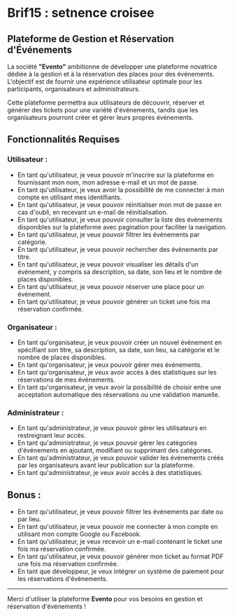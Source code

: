 # Brif15 : setnence croisee

## Plateforme de Gestion et Réservation d'Événements

La société **"Evento"** ambitionne de développer une plateforme novatrice dédiée à la gestion et à la réservation des places pour des événements. L'objectif est de fournir une expérience utilisateur optimale pour les participants, organisateurs et administrateurs.

Cette plateforme permettra aux utilisateurs de découvrir, réserver et générer des tickets pour une variété d'événements, tandis que les organisateurs pourront créer et gérer leurs propres événements.

## Fonctionnalités Requises

### Utilisateur :
- En tant qu'utilisateur, je veux pouvoir m'inscrire sur la plateforme en fournissant mon nom, mon adresse e-mail et un mot de passe.
- En tant qu'utilisateur, je veux avoir la possibilité de me connecter à mon compte en utilisant mes identifiants.
- En tant qu'utilisateur, je veux pouvoir réinitialiser mon mot de passe en cas d'oubli, en recevant un e-mail de réinitialisation.
- En tant qu'utilisateur, je veux pouvoir consulter la liste des événements disponibles sur la plateforme avec pagination pour faciliter la navigation.
- En tant qu'utilisateur, je veux pouvoir filtrer les événements par catégorie.
- En tant qu'utilisateur, je veux pouvoir rechercher des événements par titre.
- En tant qu'utilisateur, je veux pouvoir visualiser les détails d'un événement, y compris sa description, sa date, son lieu et le nombre de places disponibles.
- En tant qu'utilisateur, je veux pouvoir réserver une place pour un événement.
- En tant qu'utilisateur, je veux pouvoir générer un ticket une fois ma réservation confirmée.

### Organisateur :
- En tant qu'organisateur, je veux pouvoir créer un nouvel événement en spécifiant son titre, sa description, sa date, son lieu, sa catégorie et le nombre de places disponibles.
- En tant qu'organisateur, je veux pouvoir gérer mes événements.
- En tant qu'organisateur, je veux avoir accès à des statistiques sur les réservations de mes événements.
- En tant qu'organisateur, je veux avoir la possibilité de choisir entre une acceptation automatique des réservations ou une validation manuelle.

### Administrateur :
- En tant qu'administrateur, je veux pouvoir gérer les utilisateurs en restreignant leur accès.
- En tant qu'administrateur, je veux pouvoir gérer les catégories d'événements en ajoutant, modifiant ou supprimant des catégories.
- En tant qu'administrateur, je veux pouvoir valider les événements créés par les organisateurs avant leur publication sur la plateforme.
- En tant qu'administrateur, je veux avoir accès à des statistiques.

## Bonus :

- En tant qu'utilisateur, je veux pouvoir filtrer les événements par date ou par lieu.
- En tant qu'utilisateur, je veux pouvoir me connecter à mon compte en utilisant mon compte Google ou Facebook.
- En tant qu'utilisateur, je veux recevoir un e-mail contenant le ticket une fois ma réservation confirmée.
- En tant qu'utilisateur, je veux pouvoir générer mon ticket au format PDF une fois ma réservation confirmée.
- En tant que développeur, je veux intégrer un système de paiement pour les réservations d'événements.

---

Merci d'utiliser la plateforme **Evento** pour vos besoins en gestion et réservation d'événements !
